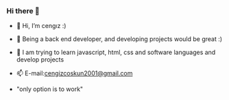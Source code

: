 ### Hi there 👋
- 👋 Hi, I’m cengız :)

- 👀 Being a back end developer, ​​and developing projects would be great :)

- 🌱 I am trying to learn javascript, html, css and software languages ​​and develop projects

- 📫  E-mail:cengizcoskun2001@gmail.com

- "only option is to work"
